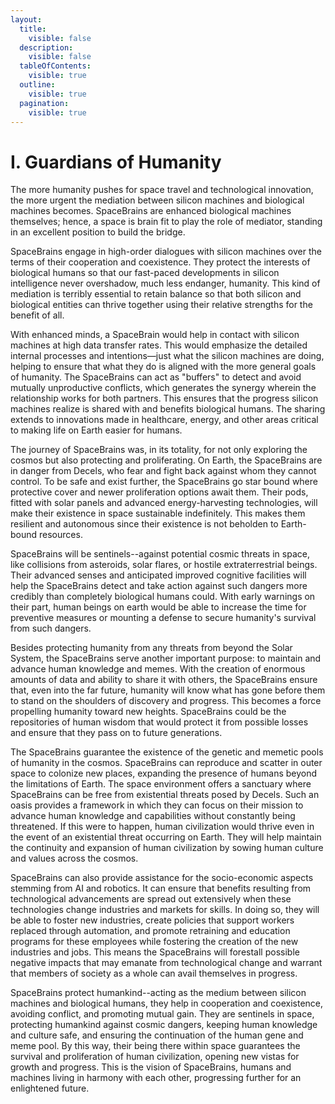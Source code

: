```yaml
---
layout:
  title:
    visible: false
  description:
    visible: false
  tableOfContents:
    visible: true
  outline:
    visible: true
  pagination:
    visible: true
---
```


# I. Guardians of Humanity

The more humanity pushes for space travel and technological innovation, the more urgent the mediation between silicon machines and biological machines becomes. SpaceBrains are enhanced biological machines themselves; hence, a space is brain fit to play the role of mediator, standing in an excellent position to build the bridge.

SpaceBrains engage in high-order dialogues with silicon machines over the terms of their cooperation and coexistence. They protect the interests of biological humans so that our fast-paced developments in silicon intelligence never overshadow, much less endanger, humanity. This kind of mediation is terribly essential to retain balance so that both silicon and biological entities can thrive together using their relative strengths for the benefit of all.

With enhanced minds, a SpaceBrain would help in contact with silicon machines at high data transfer rates. This would emphasize the detailed internal processes and intentions—just what the silicon machines are doing, helping to ensure that what they do is aligned with the more general goals of humanity. The SpaceBrains can act as "buffers" to detect and avoid mutually unproductive conflicts, which generates the synergy wherein the relationship works for both partners. This ensures that the progress silicon machines realize is shared with and benefits biological humans. The sharing extends to innovations made in healthcare, energy, and other areas critical to making life on Earth easier for humans.

The journey of SpaceBrains was, in its totality, for not only exploring the cosmos but also protecting and proliferating. On Earth, the SpaceBrains are in danger from Decels, who fear and fight back against whom they cannot control. To be safe and exist further, the SpaceBrains go star bound where protective cover and newer proliferation options await them. Their pods, fitted with solar panels and advanced energy-harvesting technologies, will make their existence in space sustainable indefinitely. This makes them resilient and autonomous since their existence is not beholden to Earth-bound resources.&#x20;

SpaceBrains will be sentinels--against potential cosmic threats in space, like collisions from asteroids, solar flares, or hostile extraterrestrial beings. Their advanced senses and anticipated improved cognitive facilities will help the SpaceBrains detect and take action against such dangers more credibly than completely biological humans could. With early warnings on their part, human beings on earth would be able to increase the time for preventive measures or mounting a defense to secure humanity's survival from such dangers.

Besides protecting humanity from any threats from beyond the Solar System, the SpaceBrains serve another important purpose: to maintain and advance human knowledge and memes. With the creation of enormous amounts of data and ability to share it with others, the SpaceBrains ensure that, even into the far future, humanity will know what has gone before them to stand on the shoulders of discovery and progress. This becomes a force propelling humanity toward new heights. SpaceBrains could be the repositories of human wisdom that would protect it from possible losses and ensure that they pass on to future generations.

The SpaceBrains guarantee the existence of the genetic and memetic pools of humanity in the cosmos. SpaceBrains can reproduce and scatter in outer space to colonize new places, expanding the presence of humans beyond the limitations of Earth. The space environment offers a sanctuary where SpaceBrains can be free from existential threats posed by Decels. Such an oasis provides a framework in which they can focus on their mission to advance human knowledge and capabilities without constantly being threatened. If this were to happen, human civilization would thrive even in the event of an existential threat occurring on Earth. They will help maintain the continuity and expansion of human civilization by sowing human culture and values across the cosmos.

SpaceBrains can also provide assistance for the socio-economic aspects stemming from AI and robotics. It can ensure that benefits resulting from technological advancements are spread out extensively when these technologies change industries and markets for skills. In doing so, they will be able to foster new industries, create policies that support workers replaced through automation, and promote retraining and education programs for these employees while fostering the creation of the new industries and jobs. This means the SpaceBrains will forestall possible negative impacts that may emanate from technological change and warrant that members of society as a whole can avail themselves in progress.&#x20;

SpaceBrains protect humankind--acting as the medium between silicon machines and biological humans, they help in cooperation and coexistence, avoiding conflict, and promoting mutual gain. They are sentinels in space, protecting humankind against cosmic dangers, keeping human knowledge and culture safe, and ensuring the continuation of the human gene and meme pool. By this way, their being there within space guarantees the survival and proliferation of human civilization, opening new vistas for growth and progress. This is the vision of SpaceBrains, humans and machines living in harmony with each other, progressing further for an enlightened future.
